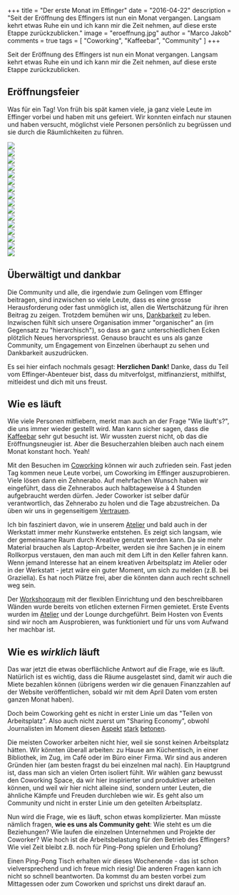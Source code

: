 +++
title = "Der erste Monat im Effinger"
date = "2016-04-22"
description = "Seit der Eröffnung des Effingers ist nun ein Monat vergangen. Langsam kehrt etwas Ruhe ein und ich kann mir die Zeit nehmen, auf diese erste Etappe zurückzublicken."
image = "eroeffnung.jpg"
author = "Marco Jakob"
comments = true
tags = [ "Coworking", "Kaffeebar", "Community" ]
+++

<div class="lead">
Seit der Eröffnung des Effingers ist nun ein Monat vergangen. Langsam kehrt etwas Ruhe ein und ich kann mir die Zeit nehmen, auf diese erste Etappe zurückzublicken.
</div>


## Eröffnungsfeier

Was für ein Tag! Von früh bis spät kamen viele, ja ganz viele Leute im Effinger vorbei und haben mit uns gefeiert. Wir konnten einfach nur staunen und haben versucht, möglichst viele Personen persönlich zu begrüssen und sie durch die Räumlichkeiten zu führen.


<div class="blog-posts-carousel-alt">
  <div>
    <img src="eroeffnung-01.jpg">
  </div>
  <div>
    <img src="eroeffnung-02.jpg">
  </div>
  <div>
    <img src="eroeffnung-03.jpg">
  </div>
  <div>
    <img src="eroeffnung-04.jpg">
  </div>
  <div>
    <img src="eroeffnung-05.jpg">
  </div>
  <div>
    <img src="eroeffnung-06.jpg">
  </div>
  <div>
    <img src="eroeffnung-07.jpg">
  </div>
  <div>
    <img src="eroeffnung-08.jpg">
  </div>
  <div>
    <img src="eroeffnung-09.jpg">
  </div>
  <div>
    <img src="eroeffnung-10.jpg">
  </div>
  <div>
    <img src="eroeffnung-11.jpg">
  </div>
  <div>
    <img src="eroeffnung-12.jpg">
  </div>
  <div>
    <img src="eroeffnung-13.jpg">
  </div>
  <div>
    <img src="eroeffnung-14.jpg">
  </div>
  <div>
    <img src="eroeffnung-15.jpg">
  </div>
  <div>
    <img src="eroeffnung-16.jpg">
  </div>
</div>


## Überwältigt und dankbar

Die Community und alle, die irgendwie zum Gelingen vom Effinger beitragen, sind inzwischen so viele Leute, dass es eine grosse Herausforderung oder fast unmöglich ist, allen die Wertschätzung für ihren Beitrag zu zeigen. Trotzdem bemühen wir uns, [Dankbarkeit](/grundsaetze/dankbarkeit/) zu leben. Inzwischen fühlt sich unsere Organisation immer "organischer" an (im Gegensatz zu "hierarchisch"), so dass an ganz unterschiedlichen Ecken plötzlich Neues hervorspriesst. Genauso braucht es uns als ganze Community, um Engagement von Einzelnen überhaupt zu sehen und Dankbarkeit auszudrücken.

Es sei hier einfach nochmals gesagt: **Herzlichen Dank!** Danke, dass du Teil vom Effinger-Abenteuer bist, dass du mitverfolgst, mitfinanzierst, mithilfst, mitleidest und dich mit uns freust.


## Wie es läuft

Wie viele Personen mitfiebern, merkt man auch an der Frage "Wie läuft's?", die uns immer wieder gestellt wird. Man kann sicher sagen, dass die [Kaffeebar](/kaffeebar/) sehr gut besucht ist. Wir wussten zuerst nicht, ob das die Eröffnungsneugier ist. Aber die Besucherzahlen bleiben auch nach einem Monat konstant hoch. Yeah!

Mit den Besuchen im [Coworking](/coworking/#coworking) können wir auch zufrieden sein. Fast jeden Tag kommen neue Leute vorbei, um Coworking im Effinger auszuprobieren. Viele lösen dann ein Zehnerabo. Auf mehrfachen Wunsch haben wir eingeführt, dass die Zehnerabos auch halbtageweise à 4 Stunden aufgebraucht werden dürfen. Jeder Coworker ist selber dafür verantwortlich, das Zehnerabo zu holen und die Tage abzustreichen. Da üben wir uns in gegenseitigem [Vertrauen](/grundsaetze/vertrauen/).

Ich bin fasziniert davon, wie in unserem [Atelier](/coworking/#atelier) und bald auch in der Werkstatt immer mehr Kunstwerke entstehen. Es zeigt sich langsam, wie der gemeinsame Raum durch Kreative genutzt werden kann. Da sie mehr Material brauchen als Laptop-Arbeiter, werden sie ihre Sachen je in einem Rollkorpus verstauen, den man auch mit dem Lift in den Keller fahren kann. Wenn jemand Interesse hat an einem kreativen Arbeitsplatz im Atelier oder in der Werkstatt - jetzt wäre ein guter Moment, um sich zu melden (z.B. bei Graziella). Es hat noch Plätze frei, aber die könnten dann auch recht schnell weg sein.

Der [Workshopraum](/coworking/#workshopraum) mit der flexiblen Einrichtung und den beschreibbaren Wänden wurde bereits von etlichen externen Firmen gemietet. Erste Events wurden im [Atelier](/coworking/#atelier) und der Lounge durchgeführt. Beim Hosten von Events sind wir noch am Ausprobieren, was funktioniert und für uns vom Aufwand her machbar ist.


## Wie es *wirklich* läuft

Das war jetzt die etwas oberflächliche Antwort auf die Frage, wie es läuft. Natürlich ist es wichtig, dass die Räume ausgelastet sind, damit wir auch die Miete bezahlen können (übrigens werden wir die genauen Finanzzahlen auf der Website veröffentlichen, sobald wir mit dem April Daten vom ersten ganzen Monat haben).

Doch beim Coworking geht es nicht in erster Linie um das "Teilen von Arbeitsplatz". Also auch nicht zuerst um "Sharing Economy", obwohl Journalisten im Moment diesen [Aspekt](http://www.derbund.ch/bern/nachrichten/Das-Buero-ist-auch-ein-Kaffeehaus-/story/29110609) [stark](http://www.bernerzeitung.ch/wirtschaft/wie-das-teilen-von-wohnungen-und-bueros-in-der-schweiz-einzug-haelt/story/15225745) [betonen](http://www.srf.ch/news/regional/bern-freiburg-wallis/coworking-mehr-als-ein-hippes-gemeinschaftsbuero).

Die meisten Coworker arbeiten nicht hier, weil sie sonst keinen Arbeitsplatz hätten. Wir könnten überall arbeiten: zu Hause am Küchentisch, in einer Bibliothek, im Zug, im Café oder im Büro einer Firma. Wir sind aus anderen Gründen hier (am besten fragst du bei einzelnen mal nach). Ein Hauptgrund ist, dass man sich an vielen Orten isoliert fühlt. Wir wählen ganz bewusst den Coworking Space, da wir hier inspirierter und produktiver arbeiten können, und weil wir hier nicht alleine sind, sondern unter Leuten, die ähnliche Kämpfe und Freuden durchleben wie wir. Es geht also um Community und nicht in erster Linie um den geteilten Arbeitsplatz.

Nun wird die Frage, wie es läuft, schon etwas komplizierter. Man müsste nämlich fragen, **wie es uns als Community geht**: Wie steht es um die Beziehungen? Wie laufen die einzelnen Unternehmen und Projekte der Coworker? Wie hoch ist die Arbeitsbelastung für den Betrieb des Effingers? Wie viel Zeit bleibt z.B. noch für Ping-Pong spielen und Erholung?

Einen Ping-Pong Tisch erhalten wir dieses Wochenende - das ist schon vielversprechend und ich freue mich riesig! Die anderen Fragen kann ich nicht so schnell beantworten. Da kommst du am besten vorbei zum Mittagessen oder zum Coworken und sprichst uns direkt darauf an.
